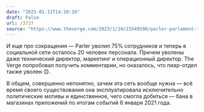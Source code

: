 ```yaml
---
date: "2023-01-11T14:10:16"
draft: False
url: /3737
source: "https://www.theverge.com/2023/1/10/23549198/parler-parlement-technologies-layoffs-gettr-george-farmer-candace-owens"
---
```


И еще про сокращения — Parler уволил 75% сотрудников и теперь в социальной сети осталось 20 человек персонала. Причем уволены даже технический директор, маркетинг и операционный директор. The Verge попробовал получить комментарии, но оказалось, что пиар-отдел также уволен 😊. 

В общем, совершенно непонятно, зачем эта сеть вообще нужна — всё время своего существования она эксплуатировала исключительно политические мотивы и единственное, чего смогла добиться — бана в магазинах приложений по итогам событий 6 января 2021 года.
